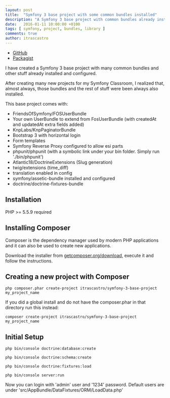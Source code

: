 ```yaml
---
layout: post
title:  "Symfony 3 base project with some common bundles installed"
description: "A Symfony 3 base project with common bundles already installed"
date:   2016-01-11 10:00:00 +0100
tags: [ symfony, project, bundles, library ]
comments: true
author: itrascastro
---
```


- [GitHub](https://github.com/itrascastro/Symfony-3-Base-Project)
- [Packagist](https://packagist.org/packages/itrascastro/symfony-3-base-project)

I have created a Symfony 3 base project with many common bundles and other stuff already installed and configured.

After creating many new projects for my Symfony Classroom, I realized that, almost always, those bundles and the rest of stuff were been always also installed.

This base project comes with:

- FriendsOfSymfony/FOSUserBundle
- Your own UserBundle to extend from FosUserBundle (with createdAt and updatedAt extra fields added)
- KnpLabs/KnpPaginatorBundle
- Bootstrap 3 with horizontal login
- Form templates
- Symfony Reverse Proxy configured to allow esi parts
- phpunit/phpunit (with a symbolic link under your bin folder. Simply run './bin/phpunit')
- Atlantic18/DoctrineExtensions (Slug generation)
- twig/extensions (time_diff)
- translation enabled in config
- symfony/assetic-bundle installed and configured
- doctrine/doctrine-fixtures-bundle

Installation
------------

PHP >= 5.5.9 required

## Installing Composer

Composer is the dependency manager used by modern PHP applications and it can also be used to create new applications.

Download the installer from [getcomposer.org/download](https://getcomposer.org/download/), execute it and follow the instructions.

## Creating a new project with Composer

  ```
  php composer.phar create-project itrascastro/symfony-3-base-project my_project_name
  ```

If you did a global install and do not have the composer.phar in that directory run this instead:

  ```
  composer create-project itrascastro/symfony-3-base-project my_project_name
  ```

## Initial Setup

  ```
  php bin/console doctrine:database:create
  ```

  ```
  php bin/console doctrine:schema:create
  ```

  ```
  php bin/console doctrine:fixtures:load
  ```

  ```
  php bin/console server:run
  ```

Now you can login with 'admin' user and '1234' password. Default users are under 'src/AppBundle/DataFixtures/ORM/LoadData.php'
